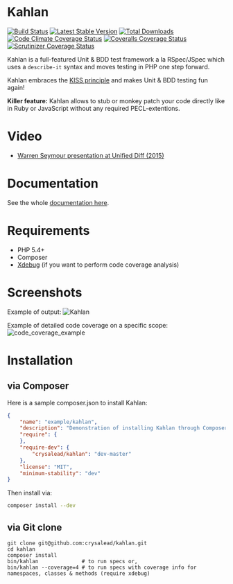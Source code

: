 # Kahlan

[![Build Status](https://travis-ci.org/crysalead/kahlan.svg?branch=master)](https://travis-ci.org/crysalead/kahlan)
[![Latest Stable Version](https://poser.pugx.org/crysalead/kahlan/v/stable.svg)](https://packagist.org/packages/crysalead/kahlan)
[![Total Downloads](https://poser.pugx.org/crysalead/kahlan/downloads.svg)](https://packagist.org/packages/crysalead/kahlan)
[![Code Climate Coverage Status](https://codeclimate.com/github/crysalead/kahlan/badges/coverage.svg)](https://codeclimate.com/github/crysalead/kahlan)
[![Coveralls Coverage Status](https://coveralls.io/repos/crysalead/kahlan/badge.svg?branch=master)](https://coveralls.io/r/crysalead/kahlan?branch=master)
[![Scrutinizer Coverage Status](https://scrutinizer-ci.com/g/crysalead/kahlan/badges/coverage.png?b=master)](https://scrutinizer-ci.com/g/crysalead/kahlan/?branch=master)

Kahlan is a full-featured Unit & BDD test framework a la RSpec/JSpec which uses a `describe-it` syntax and moves testing in PHP one step forward.

Kahlan embraces the [KISS principle](http://en.wikipedia.org/wiki/KISS_principle) and makes Unit & BDD testing fun again!

**Killer feature:** Kahlan allows to stub or monkey patch your code directly like in Ruby or JavaScript without any required PECL-extentions.

# Video

 * <a href="http://vimeo.com/116949820" target="_blank">Warren Seymour presentation at Unified Diff (2015)</a>

# Documentation

See the whole [documentation here](docs/README.md).

# Requirements

 * PHP 5.4+
 * Composer
 * [Xdebug](http://xdebug.org/) (if you want to perform code coverage analysis)

# Screenshots

Example of output:
![Kahlan](docs/assets/kahlan.png)

Example of detailed code coverage on a specific scope:
![code_coverage_example](docs/assets/code_coverage_example.png)

# Installation

## via Composer

Here is a sample composer.json to install Kahlan:

```json
{
    "name": "example/kahlan",
    "description": "Demonstration of installing Kahlan through Composer",
    "require": {
    },
    "require-dev": {
        "crysalead/kahlan": "dev-master"
    },
    "license": "MIT",
    "minimum-stability": "dev"
}
```

Then install via:

```bash
composer install --dev
```

## via Git clone

```
git clone git@github.com:crysalead/kahlan.git
cd kahlan
composer install
bin/kahlan              # to run specs or,
bin/kahlan --coverage=4 # to run specs with coverage info for namespaces, classes & methods (require xdebug)
```
